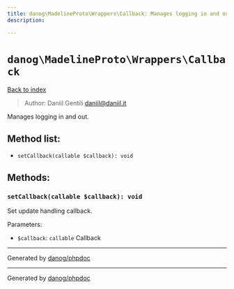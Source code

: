 ```yaml
---
title: danog\MadelineProto\Wrappers\Callback: Manages logging in and out.
description: 

---
```

# `danog\MadelineProto\Wrappers\Callback`
[Back to index](../../../index.md)

> Author: Daniil Gentili <daniil@daniil.it>  
  

Manages logging in and out.  




## Method list:
* `setCallback(callable $callback): void`

## Methods:
### `setCallback(callable $callback): void`

Set update handling callback.


Parameters:
* `$callback`: `callable` Callback  


---
Generated by [danog/phpdoc](https://phpdoc.daniil.it)

---
Generated by [danog/phpdoc](https://phpdoc.daniil.it)
